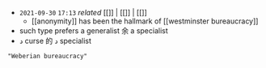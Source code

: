 - `2021-09-30`  `17:13` _related_ [[]] | [[]] | [[]]
	- [[anonymity]] has been the hallmark of [[westminster bureaucracy]]
- such type prefers a generalist 余 a specialist
-  د curse 的 د specialist

```query
"Weberian bureaucracy"
```